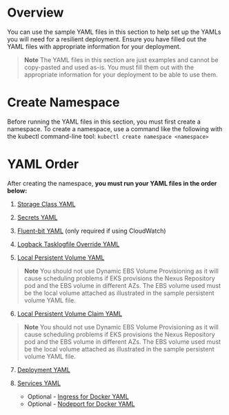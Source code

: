 # Overview
You can use the sample YAML files in this section to help set up the YAMLs you will need for a resilient deployment. 
Ensure you have filled out the YAML files with appropriate information for your deployment.

> **Note** The YAML files in this section are just examples and cannot be copy-pasted and used as-is. You must fill them out with the appropriate information for your deployment to be able to use them.

# Create Namespace
Before running the YAML files in this section, you must first create a namespace. 
To create a namespace, use a command like the following with the kubectl command-line tool:
```kubectl create namespace <namespace>```

# YAML Order
After creating the namespace, **you must run your YAML files in the order below:**

1. [Storage Class YAML](https://github.com/sonatype/nxrm-sample-files-repo/blob/main/aws-resiliency-yamls/aws-resiliency-storage-class.yaml)

2. [Secrets YAML](https://github.com/sonatype/nxrm-sample-files-repo/blob/main/aws-resiliency-yamls/aws-resiliency-secrets.yaml)

3. [Fluent-bit YAML](https://github.com/sonatype/nxrm-sample-files-repo/blob/main/aws-resiliency-yamls/aws-fluent-bit.yaml) (only required if using CloudWatch)

4. [Logback Tasklogfile Override YAML](https://github.com/sonatype/nxrm-sample-files-repo/blob/main/aws-resiliency-yamls/aws-nxrm-logback-tasklogfile-override.yaml)

5. [Local Persistent Volume YAML](https://github.com/sonatype/nxrm-sample-files-repo/blob/main/aws-resiliency-yamls/aws-local-persistent-volume.yaml)
 > **Note** You should not use Dynamic EBS Volume Provisioning as it will cause scheduling problems if EKS provisions the Nexus Repository pod and the EBS volume in different AZs. The EBS volume used must be the local volume attached as illustrated in the sample persistent volume YAML file. 

6. [Local Persistent Volume Claim YAML](https://github.com/sonatype/nxrm-sample-files-repo/blob/main/aws-resiliency-yamls/aws-resiliency-local-persistent-volume-claim.yaml)
> **Note** You should not use Dynamic EBS Volume Provisioning as it will cause scheduling problems if EKS provisions the Nexus Repository pod and the EBS volume in different AZs. The EBS volume used must be the local volume attached as illustrated in the sample persistent volume YAML file. 

7. [Deployment YAML](https://github.com/sonatype/nxrm-sample-files-repo/blob/main/aws-resiliency-yamls/aws-resiliency-nxrm-deployment.yaml)

8. [Services YAML](https://github.com/sonatype/nxrm-sample-files-repo/blob/main/aws-resiliency-yamls/aws-resiliency-services.yaml)
   * Optional - [Ingress for Docker YAML](https://github.com/sonatype/nxrm-sample-files-repo/blob/main/aws-resiliency-yamls/aws-resiliency-ingress-for-docker-connector.yaml)
   * Optional - [Nodeport for Docker YAML](https://github.com/sonatype/nxrm-sample-files-repo/blob/main/aws-resiliency-yamls/aws-resiliency-nodeport-for-docker-connector.yaml)
